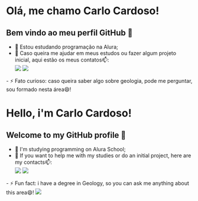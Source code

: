 # Olá, me chamo Carlo Cardoso! 
## Bem vindo ao meu perfil GitHub 👋

- 🔭 Estou estudando programação na Alura;
- 🤔 Caso queira me ajudar em meus estudos ou fazer algum projeto inicial, aqui estão os meus contatos📫:<div>
<a href="https://instagram.com/carlo.cardoso.10/" target="_blank"><img loading="lazy" src="https://img.shields.io/badge/-Instagram-%23E4405F?style=for-the-badge&logo=instagram&logoColor=white" target="_blank"></a>
<a href="https://www.linkedin.com/in/carlocardosocimidamore" target="_blank"><img loading="lazy" src="https://img.shields.io/badge/-LinkedIn-%230077B5?style=for-the-badge&logo=linkedin&logoColor=white" target="_blank"></a>   
</div>
- ⚡ Fato curioso: caso queira saber algo sobre geologia, pode me perguntar, sou formado nesta área😄!

# Hello, i'm Carlo Cardoso!
## Welcome to my GitHub profile 👋
- 🔭 I'm studying programming on Alura School;
- 🤔 If you want to help me with my studies or do an initial project, here are my contacts📫:<div>
<a href="https://instagram.com/carlo.cardoso.10/" target="_blank"><img loading="lazy" src="https://img.shields.io/badge/-Instagram-%23E4405F?style=for-the-badge&logo=instagram&logoColor=white" target="_blank"></a>
<a href="https://www.linkedin.com/in/carlocardosocimidamore" target="_blank"><img loading="lazy" src="https://img.shields.io/badge/-LinkedIn-%230077B5?style=for-the-badge&logo=linkedin&logoColor=white" target="_blank"></a>   
</div>
- ⚡ Fun fact: i have a degree in Geology, so you can ask me anything about this area😄!

<img loading="ok" src="https://media1.tenor.com/m/9ItR8nSuxE0AAAAC/thumbs-up-computer.gif"/>

<!--
**Carlloh/Carlloh** is a ✨ _special_ ✨ repository because its `README.md` (this file) appears on your GitHub profile.

Here are some ideas to get you started:

- 🔭 I’m currently working on ...
- 🌱 I’m currently learning ...
- 👯 I’m looking to collaborate on ...
- 🤔 I’m looking for help with ...
- 💬 Ask me about ...
- 📫 How to reach me: ...
- 😄 Pronouns: ...
- ⚡ Fun fact: ...
-->
